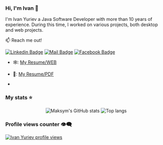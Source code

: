 ### Hi, I'm Ivan 👋

I'm Ivan Yuriev a Java Software Developer with more than 10 years of experience. During this time, I worked on various projects, both desktop and web projects.

:mailbox: Reach me out!

[![Linkedin Badge](https://img.shields.io/badge/-Ivan_Yuriev-0e76a8?style=flat&labelColor=0e76a8&logo=linkedin&logoColor=white)](https://www.linkedin.com/in/ivan-yuriev-9b149866/) 
[![Mail Badge](https://img.shields.io/badge/-Ivan_Yuriev-c0392b?style=flat&labelColor=c0392b&logo=gmail&logoColor=white)](mailto:yuriev.ivan@gmail.com)
[![Facebook Badge](https://img.shields.io/badge/-Ivan_Yuriev-1877F2?style=flat&labelColor=1877F2&logo=facebook&logoColor=white)](https://www.facebook.com/profile.php?id=100000436921745) 

- 🕸️: [My Resume/WEB](https://htmlpreview.github.io/?https://raw.githubusercontent.com/yurievivan/About-Me/main/cv2.html)
- 📎: [My Resume/PDF](https://drive.google.com/file/d/1kmd2COuS-XsMyPtM186rvKe3p6O3yFAv/view?usp=drive_link)

- <br/>

### My stats ⭐

<div align="center">
<img alt="Maksym's GitHub stats" src="https://github-readme-stats.vercel.app/api?username=yurievivan&show_icons=true&theme=transparent"/>
<img alt="Top langs" src="https://github-readme-stats.vercel.app/api/top-langs/?username=yurievivan&layout=compact&&langs_count=8"/>
</div>

### Profile views counter 👁️‍🗨️
[![Ivan Yuriev profile views](https://u8views.com/api/v1/github/profiles/11561851/views/day-week-month-total-count.svg)](https://u8views.com/github/yurievivan)
